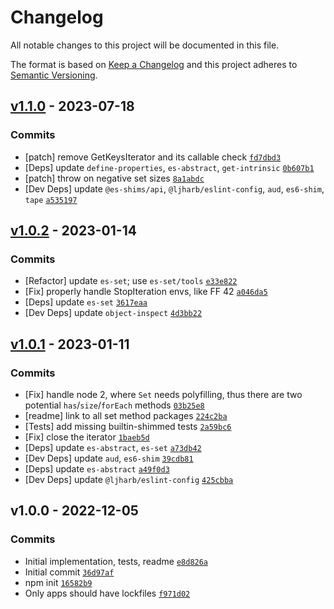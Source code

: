 # Changelog

All notable changes to this project will be documented in this file.

The format is based on [Keep a Changelog](https://keepachangelog.com/en/1.0.0/)
and this project adheres to [Semantic Versioning](https://semver.org/spec/v2.0.0.html).

## [v1.1.0](https://github.com/es-shims/Set.prototype.isDisjointFrom/compare/v1.0.2...v1.1.0) - 2023-07-18

### Commits

- [patch] remove GetKeysIterator and its callable check [`fd7dbd3`](https://github.com/es-shims/Set.prototype.isDisjointFrom/commit/fd7dbd3dde968596953cd0453e40ff544ed10a97)
- [Deps] update `define-properties`, `es-abstract`, `get-intrinsic` [`0b607b1`](https://github.com/es-shims/Set.prototype.isDisjointFrom/commit/0b607b19e71015825e14baf84b9b0f0e41ab6983)
- [patch] throw on negative set sizes [`8a1abdc`](https://github.com/es-shims/Set.prototype.isDisjointFrom/commit/8a1abdca8777cf4df3a27d12f0f623937c85dde6)
- [Dev Deps] update `@es-shims/api`, `@ljharb/eslint-config`, `aud`, `es6-shim`, `tape` [`a535197`](https://github.com/es-shims/Set.prototype.isDisjointFrom/commit/a535197b7acaff39d0da2158d58c27f549bc0d15)

## [v1.0.2](https://github.com/es-shims/Set.prototype.isDisjointFrom/compare/v1.0.1...v1.0.2) - 2023-01-14

### Commits

- [Refactor] update `es-set`; use `es-set/tools` [`e33e822`](https://github.com/es-shims/Set.prototype.isDisjointFrom/commit/e33e82223f5e1dddc36f22b5ad2b85232fe6f2d3)
- [Fix] properly handle StopIteration envs, like FF 42 [`a046da5`](https://github.com/es-shims/Set.prototype.isDisjointFrom/commit/a046da59547e2a69787da6cdbf28b5429d7b4a35)
- [Deps] update `es-set` [`3617eaa`](https://github.com/es-shims/Set.prototype.isDisjointFrom/commit/3617eaa710661c8e39fe9bc87a5a8ba81669b7fe)
- [Dev Deps] update `object-inspect` [`4d3bb22`](https://github.com/es-shims/Set.prototype.isDisjointFrom/commit/4d3bb22a6ff85d6384a3aa61944778b212ef2351)

## [v1.0.1](https://github.com/es-shims/Set.prototype.isDisjointFrom/compare/v1.0.0...v1.0.1) - 2023-01-11

### Commits

- [Fix] handle node 2, where `Set` needs polyfilling, thus there are two potential `has`/`size`/`forEach` methods [`03b25e8`](https://github.com/es-shims/Set.prototype.isDisjointFrom/commit/03b25e8455b57e5e833f325b3bd7b571b639abcb)
- [readme] link to all set method packages [`224c2ba`](https://github.com/es-shims/Set.prototype.isDisjointFrom/commit/224c2baf9596454bfaeb85aba27251a31fa72eff)
- [Tests] add missing builtin-shimmed tests [`2a59bc6`](https://github.com/es-shims/Set.prototype.isDisjointFrom/commit/2a59bc66ba4147eaeb4e781d3fbb18336f0ff03a)
- [Fix] close the iterator [`1baeb5d`](https://github.com/es-shims/Set.prototype.isDisjointFrom/commit/1baeb5d9b830dcf39749716f367339c7bf8ec063)
- [Deps] update `es-abstract`, `es-set` [`a73db42`](https://github.com/es-shims/Set.prototype.isDisjointFrom/commit/a73db42fd7fd384dbf21cc9e1e430dfb32877da2)
- [Dev Deps] update `aud`, `es6-shim` [`39cdb81`](https://github.com/es-shims/Set.prototype.isDisjointFrom/commit/39cdb816739f64bca51678d16905f2af201ddd35)
- [Deps] update `es-abstract` [`a49f0d3`](https://github.com/es-shims/Set.prototype.isDisjointFrom/commit/a49f0d3e0e9e85aa409c62fff3eaa1e26b2425bf)
- [Dev Deps] update `@ljharb/eslint-config` [`425cbba`](https://github.com/es-shims/Set.prototype.isDisjointFrom/commit/425cbbabb5450fb56171021abc7967a58457aa6e)

## v1.0.0 - 2022-12-05

### Commits

- Initial implementation, tests, readme [`e8d826a`](https://github.com/es-shims/Set.prototype.isDisjointFrom/commit/e8d826aab3eb10d7766eb2f079c5b463128d7398)
- Initial commit [`36d97af`](https://github.com/es-shims/Set.prototype.isDisjointFrom/commit/36d97af7182aec759f90e9687d8059e7f3f3f208)
- npm init [`16582b9`](https://github.com/es-shims/Set.prototype.isDisjointFrom/commit/16582b96b4e19d8c5f4e7d758a87280d3809d55a)
- Only apps should have lockfiles [`f971d02`](https://github.com/es-shims/Set.prototype.isDisjointFrom/commit/f971d02e376613b661d0be8e4e664c8a88803cf3)
